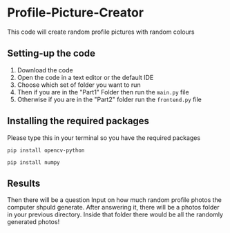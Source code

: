 # Profile-Picture-Creator
This code will create random profile pictures with random colours
## Setting-up the code
1. Download the code
2. Open the code in a text editor or the default IDE
3. Choose which set of folder you want to run
4. Then if you are in the "Part1" Folder then run the `main.py` file
5. Otherwise if you are in the "Part2" folder run the `frontend.py` file

## Installing the required packages
Please type this in your terminal so you have the required packages

`pip install opencv-python`

`pip install numpy`



## Results

Then there will be a question Input on how much random profile photos the computer shpuld generate. After answering it, there will be a photos folder in your previous directory. Inside that folder there would be all the randomly generated photos!
